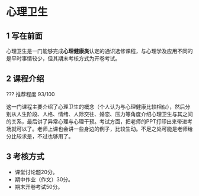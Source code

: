 # 心理卫生
## 1 写在前面
心理卫生是一门能够完成**心理健康类**认定的通识选修课程，与心理学及应用不同的是平时事情较少，但其期末考核方式为开卷考试。
## 2 课程介绍
??? 推荐程度
    93/100

这一门课程主要介绍了心理卫生的概念（个人认为与心理健康比较相似），然后分别从人生阶段、人格、情绪、人际交往、婚恋、压力等角度介绍心理卫生与其之间的关系，最后讲了异常心理与心理干预。考试方面，把老师的PPT打印出来带进考场就可以了。老师上课也会讲一些身边的例子，比较生动。不足之处可能是老师给分比较求是，不过也够用了。
## 3 考核方式
- 课堂讨论题20分。
- 期中作业（作文）30分。
- 期末开卷考试50分。